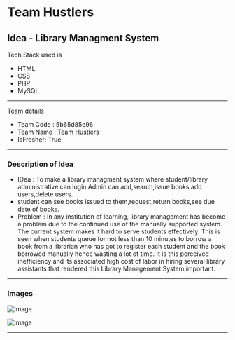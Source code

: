 # Team Hustlers
## Idea - Library Managment System

Tech Stack used is 
- HTML
- CSS
- PHP
- MySQL

---
 Team details
- Team Code : 5b65d85e96
- Team Name : Team Hustlers
- IsFresher: True

---
### Description of Idea

- IDea : To make a library managment system where student/library administrative can login.Admin can add,search,issue books,add users,delete users.
- student can see books issued to them,request,return books,see due date of books.
- Problem : In any institution of learning, library management has become a problem due to the continued use of the manually supported system. The current system makes it hard to serve students effectively. This is seen when students queue for not less than 10 minutes to borrow a book from a librarian who has got to register each student and the book borrowed manually hence wasting a lot of time. It is this perceived inefficiency and its associated high cost of labor in hiring several library assistants that rendered this Library Management System important.

---
### Images

![image](https://user-images.githubusercontent.com/64721638/155871181-92f700d8-f0d5-4ea6-9f23-ad991d4d82f3.png)

![image](https://user-images.githubusercontent.com/64721638/155871198-1f3fba16-d0f0-4acb-9e7d-bcc832cdf52e.png)

---
